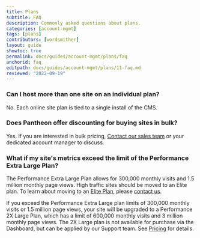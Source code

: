 ```yaml
---
title: Plans
subtitle: FAQ
description: Commonly asked questions about plans.
categories: [account-mgmt]
tags: [plans]
contributors: [wordsmither]
layout: guide
showtoc: true
permalink: docs/guides/account-mgmt/plans/faq
anchorid: faq
editpath: docs/guides/account-mgmt/plans/11-faq.md
reviewed: "2022-09-19"
---
```


### Can I host more than one site on an individual plan?

No. Each online site plan is tied to a single install of the CMS.

### Does Pantheon offer discounting for buying sites in bulk?

Yes. If you are interested in bulk pricing, [Contact our sales team](https://pantheon.io/contact-us?docsplanFAQ) or your dedicated account manager to discuss.

### What if my site's metrics exceed the limit of the Performance Extra Large Plan?

The Performance Extra Large Plan allows for 300,000 monthly visits and 1.5 million monthly page views. High traffic sites should be moved to an Elite plan. To learn about moving to an [Elite Plan](https://pantheon.io/plans/elite?docsplanFAQ), please [contact us](https://pantheon.io/contact-us?docsplanFAQ).

If you exceed the Performance Extra Large plan limits of 300,000 monthly visits or 1.5 million page views, your site will be upgraded to a Performance 2X Large Plan, which has a limit of 600,000 monthly visits and 3 million monthly page views. The 2X Large plan is not available for purchase via the Dashboard, but can be applied by our Support team. See [Pricing](docs/guides/account-mgmt/plans/pricing) for details.


